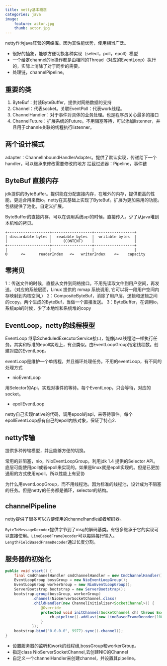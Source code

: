```yaml
---
title: netty基本概念
categories: java
image: 
    feature: actor.jpg
    thumb: actor.jpg
---
```


netty作为java阵营的网络库。因为其性能优势，使用相当广泛。

- 很好的抽象，能够方便切换各种实现（select，poll，epoll）模型
- 一个给定channel的io操作都是由相同的Thread（对应的EventLoop）执行的，实际上消除了对于同步的需要。
- 处理链，channelPipeline。


	
## 重要的类

1. ByteBuf：封装ByteBuffer，提供对网络数据的支持
2. Channel：代表socket。关联EventPoll：代表work线程。
3. ChannelHandler：对于事件对具体的业务处理。也是程序员关心最多的接口
4. ChannelFuture：扩展系统的Future。不用阻塞等待，可以添加listenner，并且用于channle关联的线程执行listenner。

## 两个设计模式
adapter：ChannelInboundHandlerAdapter。提供了默认实现，传递给下一个handler，可以继承来修改需要修改的地方
拦截过滤器：Pipeline，事件链


## ByteBuf 直接内存

jdk提供的ByteBuffer。提供能在分配直接内存，在堆外的内存，提供更高的性能，更适合用来做io。netty在其基础上实现了ByteBuf。扩展为更加易用的功能。包括提供了池化，自定义扩展。

ByteBuffer的直接内存，可以在调用系统api的时候，直接传入。少了从java堆到本机堆的拷贝。

```
+-------------------+------------------+------------------+
| discardable bytes |  readable bytes  |  writable bytes  |
|                   |     (CONTENT)    |                  |
+-------------------+------------------+------------------+
|                   |                  |                  |
0      <=      readerIndex   <=   writerIndex    <=    capacity
```

## 零拷贝

1：传送文件的时候，直接从文件到网络接口。不用先读取文件到用户空间，再发送。（对应的系统层面，Linux 提供的 mmap 系统调用, 它可以将一段用户空间内存映射到内核空间,）
2：CompositeByteBuf，消除了用户层，逻辑和逻辑之间的copy。两个生成的ByteBuf，当做一个直接发送。
3：ByteBuffer，在调用io，系统api的时候，少了本地堆和系统堆的copy


## EventLoop，netty的线程模型

EventLoop 继承ScheduledExecutorService接口，能像java线程池一样执行任务。其实和标准的epoll实现上，有点类似。由EventLoopGroup指定线程数。创建对应的EventLoop。

eventLoop是维护一个单线程，并且循环处理任务。不用的eventLoop，有不同的处理方式

- nioEventLoop

用Selector的Api，实现对事件的等待。每个EventLoop，只会等待，对应的socket。

- epollEventLoop

netty自己实现native的代码，调用epool的api，来等待事件。每个epollEventLoop都有自己的epoll内核对象，保证了特点2.



## netty传输

提供多种传输模型，并且能够方便的切换。

常用的非阻塞，nio，NioEventLoopGroup。利用jdk 1.4 提供的Selector API。底层可能使用poll或者epoll来实现的。如果是linux就是epoll实现的。但是已更加通用的方式使用epoll。所以性能上有妥协


为什么用eventLoopGroup，而不用线程池。因为标准的线程池，设计成为不阻塞的任务。但是netty的任务都是循环，selector的结构。

## channelPipeline

netty提供了很多可以方便使用的channelhandle或者解码器。

`ByteToMessageDecoder`提供字节到了msg的解码基类。有很多继承于它的实现可以直接使用。`LineBasedFrameDecoder`可以每隔每行输入。`LengthFieldBasedFrameDecoder`通过长度分割。

## 服务器的初始化

```java
public void start() {
    final CmdChannelHandler cmdChannelHandler = new CmdChannelHandler();
    EventLoopGroup bossGroup = new NioEventLoopGroup();
    EventLoopGroup workerGroup = new NioEventLoopGroup();
    ServerBootstrap bootstrap = new ServerBootstrap();
    bootstrap.group(bossGroup, workerGroup)
            .channel(NioServerSocketChannel.class)
            .childHandler(new ChannelInitializer<SocketChannel>() {
                @Override
                protected void initChannel(SocketChannel ch) throws Exception {
                    ch.pipeline().addLast(new LineBasedFrameDecoder(100)).addLast(cmdChannelHandler);
                }
            });
    bootstrap.bind("0.0.0.0", 9977).sync().channel();
}
```

- 设置服务器的监听和work的线程组,bossGroup和workerGroup。
- 指定class NioServerSocketChannel,去创建NIO的Channel
- 自定义一个channelHandler来创建channel，并设置其pipeline。